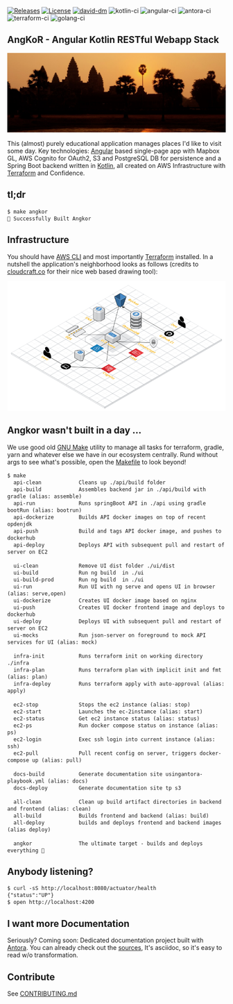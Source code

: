 [![Releases](https://img.shields.io/github/v/tag/tillkuhn/angkor?color=blue)](https://github.com/tillkuhn/angkor/releases)
[![License](https://img.shields.io/github/license/tillkuhn/angkor?color=blue)](https://github.com/tillkuhn/angkor/blob/master/LICENSE)
[![david-dm](https://david-dm.org/tillkuhn/angkor.svg?path=ui)](https://david-dm.org/tillkuhn/angkor?path=ui)
![kotlin-ci](https://github.com/tillkuhn/angkor/workflows/kotlin-ci/badge.svg)
![angular-ci](https://github.com/tillkuhn/angkor/workflows/angular-ci/badge.svg)
![antora-ci](https://github.com/tillkuhn/angkor/workflows/antora-ci/badge.svg)
![terraform-ci](https://github.com/tillkuhn/angkor/workflows/terraform-ci/badge.svg)
![golang-ci](https://github.com/tillkuhn/angkor/workflows/golang-ci/badge.svg)

## AngKoR - Angular Kotlin RESTful Webapp Stack
![](docs/modules/ROOT/images/img_4075_angkor_sunrise_pano.jpg)

This (almost) purely educational application manages places I'd like to visit some day. 
Key technologies: [Angular](https://angular.io/) based single-page app with Mapbox GL, AWS Cognito for OAuth2, S3 and PostgreSQL DB for persistence and
a Spring Boot backend written in [Kotlin](https://kotlinlang.org/), 
all created on AWS Infrastructure with [Terraform](https://www.terraform.io/) and Confidence.

## tl;dr

```shell script
$ make angkor
🌇 Successfully Built Angkor 
```

## Infrastructure

You should have [AWS CLI](http://docs.aws.amazon.com/cli/latest/userguide/installing.html) and most importantly [Terraform](https://www.terraform.io/intro/getting-started/install.html) installed.
In a nutshell the application's neighborhood looks as follows (credits to [cloudcraft.co](https://cloudcraft.co/) for their nice web based drawing tool):

![](./docs/modules/ROOT/images/infrastructure.png)

## Angkor wasn't built in a day ... 

We use good old [GNU Make](https://www.gnu.org/software/make/) utility to manage all tasks for terraform, gradle, yarn
and whatever else we have in our ecosystem centrally. Rund without args to see what's possible, open the [Makefile](./Makefile) to look beyond!

```shell script
$ make
  api-clean            Cleans up ./api/build folder
  api-build            Assembles backend jar in ./api/build with gradle (alias: assemble)
  api-run              Runs springBoot API in ./api using gradle bootRun (alias: bootrun)
  api-dockerize        Builds API docker images on top of recent opdenjdk
  api-push             Build and tags API docker image, and pushes to dockerhub
  api-deploy           Deploys API with subsequent pull and restart of server on EC2

  ui-clean             Remove UI dist folder ./ui/dist
  ui-build             Run ng build  in ./ui
  ui-build-prod        Run ng build  in ./ui
  ui-run               Run UI with ng serve and opens UI in browser (alias: serve,open)
  ui-dockerize         Creates UI docker image based on nginx
  ui-push              Creates UI docker frontend image and deploys to dockerhub
  ui-deploy            Deploys UI with subsequent pull and restart of server on EC2
  ui-mocks             Run json-server on foreground to mock API services for UI (alias: mock)

  infra-init           Runs terraform init on working directory ./infra
  infra-plan           Runs terraform plan with implicit init and fmt (alias: plan)
  infra-deploy         Runs terraform apply with auto-approval (alias: apply)

  ec2-stop             Stops the ec2 instance (alias: stop)
  ec2-start            Launches the ec-2instamce (alias: start)
  ec2-status           Get ec2 instance status (alias: status)
  ec2-ps               Run docker compose status on instance (alias: ps)
  ec2-login            Exec ssh login into current instance (alias: ssh)
  ec2-pull             Pull recent config on server, triggers docker-compose up (alias: pull)

  docs-build           Generate documentation site usingantora-playbook.yml (alias: docs)
  docs-deploy          Generate documentation site tp s3

  all-clean            Clean up build artifact directories in backend and frontend (alias: clean)
  all-build            Builds frontend and backend (alias: build)
  all-deploy           builds and deploys frontend and backend images (alias deploy)

  angkor               The ultimate target - builds and deploys everything 🦄

```

## Anybody listening?

```shell script
$ curl -sS http://localhost:8080/actuator/health
{"status":"UP"}
$ open http://localhost:4200
```

## I want more Documentation

Seriously? Coming soon: Dedicated documentation project built with [Antora](https://antora.org/). 
You can already check out the [sources](./docs/modules/ROOT/pages), It's asciidoc, so it's easy to read w/o transformation.

## Contribute

See [CONTRIBUTING.md](./CONTRIBUTING.md)
